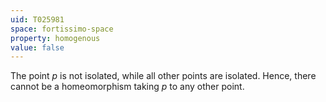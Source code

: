 ```yaml
---
uid: T025981
space: fortissimo-space
property: homogenous
value: false
---
```

The point $p$ is not isolated, while all other points are isolated. Hence, there cannot be a homeomorphism taking $p$ to any other point.

